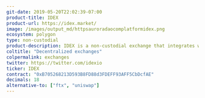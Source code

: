 ```yaml
---
git-date: 2019-05-20T22:02:39-07:00
product-title: IDEX
product-url: https://idex.market/
image: /images/output_md/httpsauroradaocomplatformidex.png
ecosystem: polygon
type: non-custodial
product-description: IDEX is a non-custodial exchange that integrates with any custody solution and allows users to trade with one another without giving up control to a third-party custodian. [Interview with IDEX Exchange CEO, Alex Waern](/idex).
coltitle: "Decentralized exchanges"
colpermalink: exchanges
twitter: https://twitter.com/idexio
ticker: IDEX
contract: "0xB705268213D593B8FD88d3FDEFF93AFF5CbDcfAE"
decimals: 18
alternative-to: ["ftx", "uniswap"]
---
```

